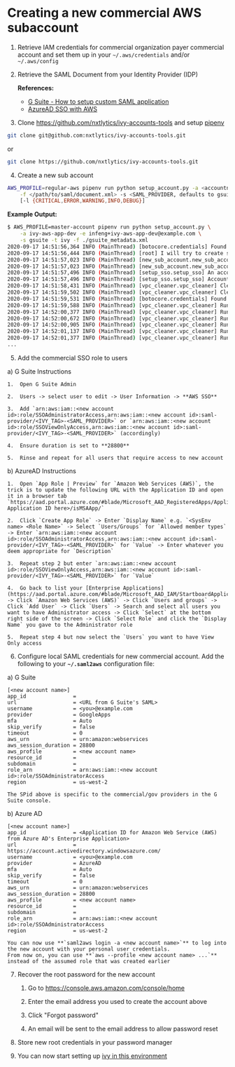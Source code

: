 # Creating a new commercial AWS subaccount

1.  Retrieve IAM credentials for commercial organization payer
    commercial account and set them up in your `~/.aws/credentials`
    and/or `~/.aws/config`

2.  Retrieve the SAML Document from your Identity Provider (IDP)

    **References:**
    - [G Suite - How to setup custom SAML application](https://support.google.com/a/answer/6087519?hl=en)
    - [AzureAD SSO with AWS](https://docs.microsoft.com/en-us/azure/active-directory/saas-apps/amazon-web-service-tutorial)

3.  Clone https://github.com/nxtlytics/ivy-accounts-tools and setup [pipenv](https://pypi.org/project/pipenv/)

``` bash
git clone git@github.com:nxtlytics/ivy-accounts-tools.git
```

or

```bash
git clone https://github.com/nxtlytics/ivy-accounts-tools.git
```

4.  Create a new sub account

``` bash
AWS_PROFILE=regular-aws pipenv run python setup_account.py -a <accountname> -e infeng+<accountname>@example.com \
    -f </path/to/saml/document.xml> -s <SAML_PROVIDER, defaults to gsuite> -t <IVY_TAG, defaults to ivy> \
    [-l {CRITICAL,ERROR,WARNING,INFO,DEBUG}]
```

**Example Output:**

``` bash
$ AWS_PROFILE=master-account pipenv run python setup_account.py \
    -a ivy-aws-app-dev -e infeng+ivy-aws-app-dev@example.com \
    -s gsuite -t ivy -f ./gsuite_metadata.xml
2020-09-17 14:51:56,364 INFO (MainThread) [botocore.credentials] Found credentials in shared credentials file: ~/.aws/credentials
2020-09-17 14:51:56,444 INFO (MainThread) [root] I will try to create sub-account ivy-aws-app-dev
2020-09-17 14:51:57,023 INFO (MainThread) [new_sub_account.new_sub_account] An account with name ivy-aws-app-dev and/or email infeng+ivy-aws-app-dev@example.com already exists, its account ID is 000000000000
2020-09-17 14:51:57,023 INFO (MainThread) [new_sub_account.new_sub_account] No sub account will be created
2020-09-17 14:51:57,496 INFO (MainThread) [setup_sso.setup_sso] An account alias ivy-aws-app-dev already exists
2020-09-17 14:51:57,496 INFO (MainThread) [setup_sso.setup_sso] Account alias has already been setup and is ivy-aws-app-dev
2020-09-17 14:51:58,431 INFO (MainThread) [vpc_cleaner.vpc_cleaner] Cleaning AWS region [eu-north-1] of all VPCs...
2020-09-17 14:51:59,502 INFO (MainThread) [vpc_cleaner.vpc_cleaner] Cleaning VPC [vpc-00000000] in region [eu-north-1]
2020-09-17 14:51:59,531 INFO (MainThread) [botocore.credentials] Found credentials in shared credentials file: ~/.aws/credentials
2020-09-17 14:51:59,588 INFO (MainThread) [vpc_cleaner.vpc_cleaner] Running step [del_igw] for VPC [vpc-00000000] in region [eu-north-1]
2020-09-17 14:52:00,377 INFO (MainThread) [vpc_cleaner.vpc_cleaner] Running step [del_sub] for VPC [vpc-00000000] in region [eu-north-1]
2020-09-17 14:52:00,672 INFO (MainThread) [vpc_cleaner.vpc_cleaner] Running step [del_rtb] for VPC [vpc-00000000] in region [eu-north-1]
2020-09-17 14:52:00,905 INFO (MainThread) [vpc_cleaner.vpc_cleaner] Running step [del_acl] for VPC [vpc-00000000] in region [eu-north-1]
2020-09-17 14:52:01,137 INFO (MainThread) [vpc_cleaner.vpc_cleaner] Running step [del_sgp] for VPC [vpc-00000000] in region [eu-north-1]
2020-09-17 14:52:01,377 INFO (MainThread) [vpc_cleaner.vpc_cleaner] Running step [del_vpc] for VPC [vpc-00000000] in region [eu-north-1]
...
```


5.  Add the commercial SSO role to users

  a) G Suite Instructions

    1.  Open G Suite Admin

    2.  Users -> select user to edit -> User Information -> **AWS SSO**

    3.  Add `arn:aws:iam::<new account id>:role/SSOAdministratorAccess,arn:aws:iam::<new account id>:saml-provider/<IVY_TAG>-<SAML_PROVIDER>` or `arn:aws:iam::<new account id>:role/SSOViewOnlyAccess,arn:aws:iam::<new account id>:saml-provider/<IVY_TAG>-<SAML_PROVIDER>` (accordingly)

    4.  Ensure duration is set to **28800**

    5.  Rinse and repeat for all users that require access to new account

  b) AzureAD Instructions

    1.  Open `App Role | Preview` for `Amazon Web Services (AWS)`, the trick is to update the following URL with the Application ID and open it in a browser tab `https://aad.portal.azure.com/#blade/Microsoft_AAD_RegisteredApps/ApplicationMenuBlade/AppRoles/appId/<Insert Application ID here>/isMSAApp/`

    2.  Click `Create App Role` -> Enter `Display Name` e.g. `<SysEnv name> <Role Name>` -> Select `Users/Groups` for `Allowed member types` -> Enter `arn:aws:iam::<new account id>:role/SSOAdministratorAccess,arn:aws:iam::<new account id>:saml-provider/<IVY_TAG>-<SAML_PROVIDER>` for `Value` -> Enter whatever you deem appropriate for `Description`

    3.  Repeat step 2 but enter `arn:aws:iam::<new account id>:role/SSOViewOnlyAccess,arn:aws:iam::<new account id>:saml-provider/<IVY_TAG>-<SAML_PROVIDER>` for `Value`

    4.  Go back to list your [Enterprise Applications](https://aad.portal.azure.com/#blade/Microsoft_AAD_IAM/StartboardApplicationsMenuBlade/AllApps) -> Click `Amazon Web Services (AWS)` -> Click `Users and groups` -> Click `Add User` -> Click `Users` -> Search and select all users you want to have Administrator access -> Click `Select` at the bottom right side of the screen -> Click `Select Role` and click the `Display Name` you gave to the Administrator role

    5.  Repeat step 4 but now select the `Users` you want to have View Only access

6.  Configure local SAML credentials for new commercial account. Add the following to your **`~/.saml2aws`** configuration file:

  a) G Suite

``` text
[<new account name>]
app_id               =
url                  = <URL from G Suite's SAML>
username             = <you>@example.com
provider             = GoogleApps
mfa                  = Auto
skip_verify          = false
timeout              = 0
aws_urn              = urn:amazon:webservices
aws_session_duration = 28800
aws_profile          = <new account name>
resource_id          =
subdomain            =
role_arn             = arn:aws:iam::<new account id>:role/SSOAdministratorAccess
region               = us-west-2
```

    The SPid above is specific to the commercial/gov providers in the G Suite console.

  b) Azure AD

``` text
[<new account name>]
app_id               = <Application ID for Amazon Web Service (AWS) from Azure AD's Enterprise Application>
url                  = https://account.activedirectory.windowsazure.com/
username             = <you>@example.com
provider             = AzureAD
mfa                  = Auto
skip_verify          = false
timeout              = 0
aws_urn              = urn:amazon:webservices
aws_session_duration = 28800
aws_profile          = <new account name>
resource_id          =
subdomain            =
role_arn             = arn:aws:iam::<new account id>:role/SSOAdministratorAccess
region               = us-west-2
```

    You can now use **`saml2aws login -a <new account name>`** to log into the new account with your personal user credentials.
    From now on, you can use **`aws --profile <new account name> ...`**
    instead of the assumed role that was created earlier

7. Recover the root password for the new account

    1.  Go to <https://console.aws.amazon.com/console/home>

    2.  Enter the email address you used to create the account above

    3.  Click "Forgot password"

    4.  An email will be sent to the email address to allow password reset

8. Store new root credentials in your password manager

9. You can now start setting up [ivy in this environment](./Creating_new_ivy_environment.md)
